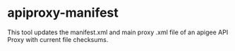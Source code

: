 # apiproxy-manifest

This tool updates the manifest.xml and main proxy .xml file of an apigee API Proxy with current file checksums.
